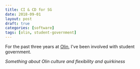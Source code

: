 ```yaml
---
title: CI & CD for SG
date: 2018-09-01
layout: post
draft: true
categories: [software]
tags: [olin, student-government]
---
```

For the past three years at [Olin](https://www.olin.edu/), I've been involved
with student government.

*Something about Olin culture and flexibility and quirkiness*
